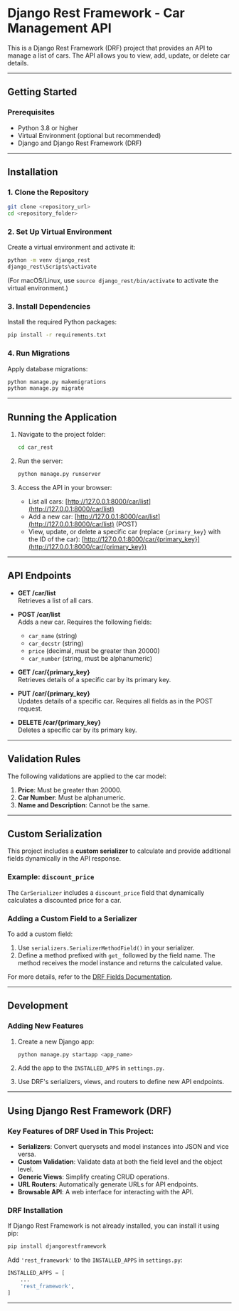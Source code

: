 # Django Rest Framework - Car Management API

This is a Django Rest Framework (DRF) project that provides an API to manage a list of cars. The API allows you to view, add, update, or delete car details.

---

## Getting Started

### Prerequisites
- Python 3.8 or higher
- Virtual Environment (optional but recommended)
- Django and Django Rest Framework (DRF)

---

## Installation

### 1. Clone the Repository
```bash
git clone <repository_url>
cd <repository_folder>
```

### 2. Set Up Virtual Environment
Create a virtual environment and activate it:
```bash
python -m venv django_rest
django_rest\Scripts\activate
```
(For macOS/Linux, use `source django_rest/bin/activate` to activate the virtual environment.)

### 3. Install Dependencies
Install the required Python packages:
```bash
pip install -r requirements.txt
```

### 4. Run Migrations
Apply database migrations:
```bash
python manage.py makemigrations
python manage.py migrate
```

---

## Running the Application

1. Navigate to the project folder:
    ```bash
    cd car_rest
    ```

2. Run the server:
    ```bash
    python manage.py runserver
    ```

3. Access the API in your browser:
    - List all cars: [http://127.0.0.1:8000/car/list](http://127.0.0.1:8000/car/list)
    - Add a new car: [http://127.0.0.1:8000/car/list](http://127.0.0.1:8000/car/list) (POST)
    - View, update, or delete a specific car (replace `{primary_key}` with the ID of the car):
      [http://127.0.0.1:8000/car/{primary_key}](http://127.0.0.1:8000/car/{primary_key})

---

## API Endpoints

- **GET /car/list**  
  Retrieves a list of all cars.

- **POST /car/list**  
  Adds a new car. Requires the following fields:
  - `car_name` (string)
  - `car_decstr` (string)
  - `price` (decimal, must be greater than 20000)
  - `car_number` (string, must be alphanumeric)

- **GET /car/{primary_key}**  
  Retrieves details of a specific car by its primary key.

- **PUT /car/{primary_key}**  
  Updates details of a specific car. Requires all fields as in the POST request.

- **DELETE /car/{primary_key}**  
  Deletes a specific car by its primary key.

---

## Validation Rules

The following validations are applied to the car model:
1. **Price**: Must be greater than 20000.
2. **Car Number**: Must be alphanumeric.
3. **Name and Description**: Cannot be the same.

---

## Custom Serialization

This project includes a **custom serializer** to calculate and provide additional fields dynamically in the API response. 

### Example: `discount_price`
The `CarSerializer` includes a `discount_price` field that dynamically calculates a discounted price for a car.

### Adding a Custom Field to a Serializer
To add a custom field:
1. Use `serializers.SerializerMethodField()` in your serializer.
2. Define a method prefixed with `get_` followed by the field name. The method receives the model instance and returns the calculated value.

For more details, refer to the [DRF Fields Documentation](https://www.django-rest-framework.org/api-guide/fields/).

---

## Development

### Adding New Features
1. Create a new Django app:
    ```bash
    python manage.py startapp <app_name>
    ```

2. Add the app to the `INSTALLED_APPS` in `settings.py`.

3. Use DRF's serializers, views, and routers to define new API endpoints.

---

## Using Django Rest Framework (DRF)

### Key Features of DRF Used in This Project:
- **Serializers**: Convert querysets and model instances into JSON and vice versa.
- **Custom Validation**: Validate data at both the field level and the object level.
- **Generic Views**: Simplify creating CRUD operations.
- **URL Routers**: Automatically generate URLs for API endpoints.
- **Browsable API**: A web interface for interacting with the API.

### DRF Installation
If Django Rest Framework is not already installed, you can install it using pip:
```bash
pip install djangorestframework
```

Add `'rest_framework'` to the `INSTALLED_APPS` in `settings.py`:
```python
INSTALLED_APPS = [
    ...
    'rest_framework',
]
```

---
